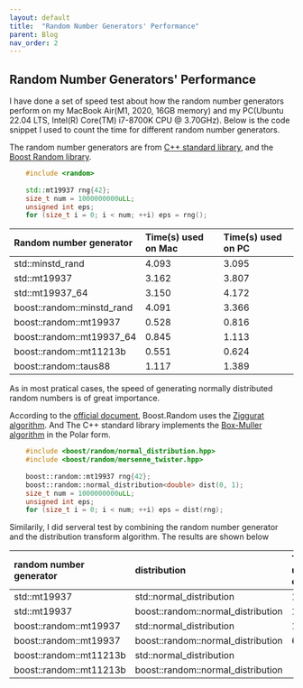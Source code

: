 ```yaml
---
layout: default
title:  "Random Number Generators' Performance"
parent: Blog
nav_order: 2
---
```


## Random Number Generators' Performance

I have done a set of speed test about how the random number generators perform on my MacBook Air(M1, 2020, 16GB memory) and my PC(Ubuntu 22.04 LTS, Intel(R) Core(TM) i7-8700K CPU @ 3.70GHz). Below is the code snippet I used to count the time for different random number generators.

The random number generators are from [C++ standard library](https://en.cppreference.com/w/cpp/numeric/random), and the [Boost Random library](https://www.boost.org/doc/libs/1_79_0/doc/html/boost_random/reference.html#boost_random.reference.concepts).

```cpp
    #include <random>
    
    std::mt19937 rng{42};
    size_t num = 1000000000uLL;
    unsigned int eps;
    for (size_t i = 0; i < num; ++i) eps = rng();
```

|Random number generator | Time(s) used on Mac| Time(s) used on PC|
|:------------------------|:---|:--|
|std::minstd_rand | 4.093| 3.095
|std::mt19937 | 3.162| 3.807
|std::mt19937_64 |3.150| 4.172
|boost::random::minstd_rand|4.091|3.366
|boost::random::mt19937|0.528|0.816
|boost::random::mt19937_64|0.845|1.113
|boost::random::mt11213b|0.551|0.624
|boost::random::taus88|1.117|1.389


As in most pratical cases, the speed of generating normally distributed random numbers is of great importance.

According to the [official document](https://www.boost.org/doc/libs/1_79_0/doc/html/boost/random/normal_distribution.html), Boost.Random uses the [Ziggurat algorithm](https://en.wikipedia.org/wiki/Ziggurat_algorithm). And The C++ standard library implements the [Box-Muller algorithm](https://en.wikipedia.org/wiki/Box–Muller_transform) in the Polar form.

```cpp
    #include <boost/random/normal_distribution.hpp>
    #include <boost/random/mersenne_twister.hpp>
    
    boost::random::mt19937 rng{42};
    boost::random::normal_distribution<double> dist(0, 1);
    size_t num = 1000000000uLL;
    unsigned int eps;
    for (size_t i = 0; i < num; ++i) eps = dist(rng);
```

Similarily, I did serveral test by combining the random number generator and the distribution transform algorithm. The results are shown below

|random number generator | distribution| Time(s) used on Mac| Time(s) used on PC|
|:------------------------|:---|:--|:--|
|std::mt19937 | std::normal_distribution|17.683|21.652
|std::mt19937| boost::random::normal_distribution|10.767|13.470
|boost::random::mt19937|std::normal_distribution|10.483|14.405
|boost::random::mt19937|boost::random::normal_distribution|6.439|6.780
|boost::random::mt11213b|std::normal_distribution||14.109
|boost::random::mt11213b|boost::random::normal_distribution||6.386

